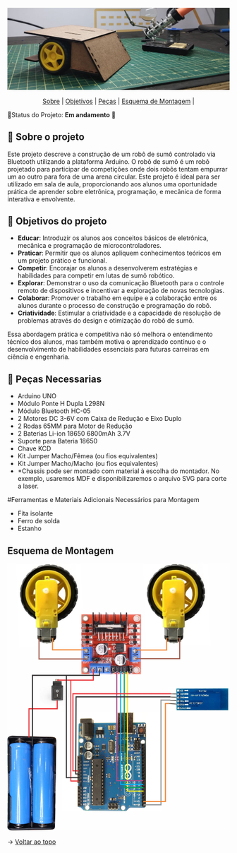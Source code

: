 <span id="topo">
<div align="center">
    
![banner](https://github.com/linguanotto/RoboSumoArduinoUno/blob/Master/imagens/Capa.jpg)

</div>
    
<p align="center">
    <a href="#sobre">Sobre</a>  |  
    <a href="#Objetivos">Objetivos</a>  | 
    <a href="#Pecas">Peças</a>  | 
    <a href="#Esquema">Esquema de Montagem</a>  | 

</p>    

📌Status do Projeto: **Em andamento** 🚧
    
<span id="sobre">
    
## 📑 Sobre o projeto

Este projeto descreve a construção de um robô de sumô controlado via Bluetooth utilizando a plataforma Arduino. O robô de sumô é um robô projetado para participar de competições onde dois robôs tentam empurrar um ao outro para fora de uma arena circular. Este projeto é ideal para ser utilizado em sala de aula, proporcionando aos alunos uma oportunidade prática de aprender sobre eletrônica, programação, e mecânica de forma interativa e envolvente. 

<span id="Objetivos">
  
## 📑 Objetivos do projeto

- **Educar**: Introduzir os alunos aos conceitos básicos de eletrônica, mecânica e programação de microcontroladores.
- **Praticar**: Permitir que os alunos apliquem conhecimentos teóricos em um projeto prático e funcional.
- **Competir**: Encorajar os alunos a desenvolverem estratégias e habilidades para competir em lutas de sumô robótico.
- **Explorar**: Demonstrar o uso da comunicação Bluetooth para o controle remoto de dispositivos e incentivar a exploração de novas tecnologias.
- **Colaborar**: Promover o trabalho em equipe e a colaboração entre os alunos durante o processo de construção e programação do robô.
- **Criatividade**: Estimular a criatividade e a capacidade de resolução de problemas através do design e otimização do robô de sumô.

Essa abordagem prática e competitiva não só melhora o entendimento técnico dos alunos, mas também motiva o aprendizado contínuo e o desenvolvimento de habilidades essenciais para futuras carreiras em ciência e engenharia.

<span id="Pecas">

## 📑 Peças Necessarias

- Arduino UNO
- Módulo Ponte H Dupla L298N 
- Módulo Bluetooth HC-05
- 2 Motores DC 3-6V com Caixa de Redução e Eixo Duplo
- 2 Rodas 65MM para Motor de Redução
- 2 Baterias Li-ion 18650 6800mAh 3.7V
- Suporte para Bateria 18650
- Chave KCD
- Kit Jumper Macho/Fêmea (ou fios equivalentes)
- Kit Jumper Macho/Macho (ou fios equivalentes)
- *Chassis pode ser montado com material à escolha do montador. No exemplo, usaremos MDF e disponibilizaremos o arquivo SVG para corte a laser.

#Ferramentas e Materiais Adicionais Necessários para Montagem
- Fita isolante
- Ferro de solda
- Estanho

<span id="Esquema">

## Esquema de Montagem


<img src="https://github.com/linguanotto/RoboSumoArduinoUno/blob/Master/imagens/esquema%20eletrico.jpg" /> 

    
→ [Voltar ao topo](#topo)
